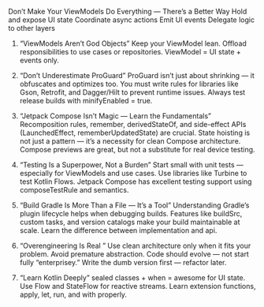 Don’t Make Your ViewModels Do Everything — There’s a Better Way
	Hold and expose UI state
	Coordinate async actions
	Emit UI events
	Delegate logic to other layers

1. “ViewModels Aren’t God Objects”
	Keep your ViewModel lean.
	Offload responsibilities to use cases or repositories.
	ViewModel = UI state + events only.

2. “Don’t Underestimate ProGuard”
	ProGuard isn’t just about shrinking — it obfuscates and optimizes too.
	You must write rules for libraries like Gson, Retrofit, and Dagger/Hilt to prevent runtime issues.
	Always test release builds with minifyEnabled = true.

3. “Jetpack Compose Isn’t Magic — Learn the Fundamentals”
	Recomposition rules, remember, derivedStateOf, and side-effect APIs (LaunchedEffect, rememberUpdatedState) are crucial.
	State hoisting is not just a pattern — it’s a necessity for clean Compose architecture.
	Compose previews are great, but not a substitute for real device testing.

4. “Testing Is a Superpower, Not a Burden”
	Start small with unit tests — especially for ViewModels and use cases.
	Use libraries like Turbine to test Kotlin Flows.
	Jetpack Compose has excellent testing support using composeTestRule and semantics.

5. “Build Gradle Is More Than a File — It’s a Tool”
	Understanding Gradle’s plugin lifecycle helps when debugging builds.
	Features like buildSrc, custom tasks, and version catalogs make your build maintainable at scale.
	Learn the difference between implementation and api.

6. “Overengineering Is Real ”
	Use clean architecture only when it fits your problem.
	Avoid premature abstraction. Code should evolve — not start fully “enterprisey.”
	Write the dumb version first — refactor later.

7. “Learn Kotlin Deeply”
	sealed classes + when = awesome for UI state.
	Use Flow and StateFlow for reactive streams.
	Learn extension functions, apply, let, run, and with properly.
